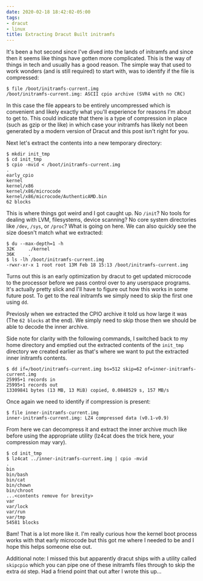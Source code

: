 ```yaml
---
date: 2020-02-18 18:42:02-05:00
tags:
- dracut
- linux
title: Extracting Dracut Built initramfs
---
```


It's been a hot second since I've dived into the lands of initramfs and since
then it seems like things have gotten more complicated. This is the way of
things in tech and usually has a good reason. The simple way that used to work
wonders (and is still required) to start with, was to identify if the file is
compressed:

```
$ file /boot/initramfs-current.img
/boot/initramfs-current.img: ASCII cpio archive (SVR4 with no CRC)
```

In this case the file appears to be entirely uncompressed which is convenient
and likely exactly what you'll experience for reasons I'm about to get to. This
could indicate that there is a type of compression in place (such as gzip or
the like) in which case your initramfs has likely not been generated by a
modern version of Dracut and this post isn't right for you.

Next let's extract the contents into a new temporary directory:

```
$ mkdir init_tmp
$ cd init_tmp
$ cpio -mvid < /boot/initramfs-current.img
.
early_cpio
kernel
kernel/x86
kernel/x86/microcode
kernel/x86/microcode/AuthenticAMD.bin
62 blocks
```

This is where things got weird and I got caught up. No `/init`? No tools for
dealing with LVM, filesystems, device scanning? No core system directories like
`/dev`, `/sys`, or `/proc`? What is going on here. We can also quickly see the
size doesn't match what we extracted:

```
$ du --max-depth=1 -h
32K     ./kernel
36K     .
$ ls -lh /boot/initramfs-current.img
-rwxr-xr-x 1 root root 13M Feb 18 15:13 /boot/initramfs-current.img
```

Turns out this is an early optimization by dracut to get updated microcode to the
processor before we pass control over to any userspace programs. It's actually
pretty slick and I'll have to figure out how this works in some future post. To
get to the real initramfs we simply need to skip the first one using `dd`.

Previosly when we extracted the CPIO archive it told us how large it was (The
`62 blocks` at the end). We simply need to skip those then we should be able to
decode the inner archive.

Side note for clarity with the following commands, I switched back to my home
directory and emptied out the extracted contents of the `init_tmp` directory we
created earlier as that's where we want to put the extracted inner initramfs
contents.

```
$ dd if=/boot/initramfs-current.img bs=512 skip=62 of=inner-initramfs-current.img
25995+1 records in
25995+1 records out
13309841 bytes (13 MB, 13 MiB) copied, 0.0848529 s, 157 MB/s
```

Once again we need to identify if compression is present:

```
$ file inner-initramfs-current.img
inner-initramfs-current.img: LZ4 compressed data (v0.1-v0.9)
```

From here we can decompress it and extract the inner archive much like before
using the appropriate utility (lz4cat does the trick here, your compression may
vary).

```
$ cd init_tmp
$ lz4cat ../inner-initramfs-current.img | cpio -mvid
.
bin
bin/bash
bin/cat
bin/chown
bin/chroot
...<contents remove for brevity>
var
var/lock
var/run
var/tmp
54581 blocks
```

Bam! That is a lot more like it. I'm really curious how the kernel boot process
works with that early microcode but this got me where I needed to be and I hope
this helps someone else out.

Additional note: I missed this but apparently dracut ships with a utility
called `skipcpio` which you can pipe one of these initramfs files through to
skip the extra `dd` step. Had a friend point that out after I wrote this up...
